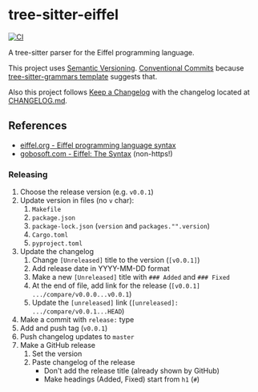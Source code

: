 # tree-sitter-eiffel

[![CI][ci]](https://github.com/imustafin/tree-sitter-eiffel/actions/workflows/ci.yml)

A tree-sitter parser for the Eiffel programming language.

This project uses [Semantic Versioning](https://semver.org/spec/v2.0.0.html).
[Conventional Commits](https://www.conventionalcommits.org/en/v1.0.0/)
because [tree-sitter-grammars template](https://github.com/tree-sitter-grammars/.github/blob/main/CONTRIBUTING.md#requirements-for-inclusion)
suggests that.

Also this project follows [Keep a Changelog](https://keepachangelog.com/en/1.1.0/)
with the changelog located at [CHANGELOG.md](CHANGELOG.md).

## References

* [eiffel.org - Eiffel programming language syntax](https://www.eiffel.org/doc/eiffel/Eiffel_programming_language_syntax)
* [gobosoft.com - Eiffel: The Syntax](http://www.gobosoft.com/eiffel/syntax/) (non-https!)


### Releasing
1. Choose the release version (e.g. `v0.0.1`)
2. Update version in files (no `v` char):
    1. `Makefile`
    2. `package.json`
    3. `package-lock.json` (`version` and `packages."".version`)
    4. `Cargo.toml`
    5. `pyproject.toml`
3. Update the changelog
    1. Change `[Unreleased]` title to the version (`[v0.0.1]`)
    2. Add release date in YYYY-MM-DD format
    2. Make a new `[Unreleased]` title with `### Added` and `### Fixed`
    3. At the end of file, add link for the release (`[v0.0.1] .../compare/v0.0.0...v0.0.1`)
    4. Update the `[unreleased]` link (`[unreleased]: .../compare/v0.0.1...HEAD`)
4. Make a commit with `release:` type
5. Add and push tag (`v0.0.1`)
6. Push changelog updates to `master`
7. Make a GitHub release
    1. Set the version
    2. Paste changelog of the release
        * Don't add the release title (already shown by GitHub)
        * Make headings (Added, Fixed) start from `h1` (`#`)

[ci]: https://img.shields.io/github/actions/workflow/status/imustafin/tree-sitter-eiffel/ci.yml?logo=github&label=CI
